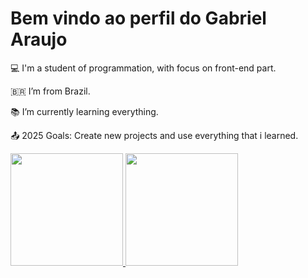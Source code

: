 # Bem vindo ao perfil do Gabriel Araujo

:computer: I'm a student of programmation, with focus on front-end part.

:brazil: I’m from Brazil.

:books: I’m currently learning everything.

:outbox_tray: 2025 Goals: Create new projects and use everything that i learned.

<div>
<a href="https://github.com/araujoo051">
<img loading="lazy" height="180em" src="https://github-readme-stats.vercel.app/api/top-langs/?username=araujoo051&layout=compact&langs_count=7&theme=dracula"/>
<img loading="lazy" height="180em" src="https://github-readme-stats.vercel.app/api?username=araujoo051&show_icons=true&theme=dracula&include_all_commits=true&count_private=true"/>
</div>
